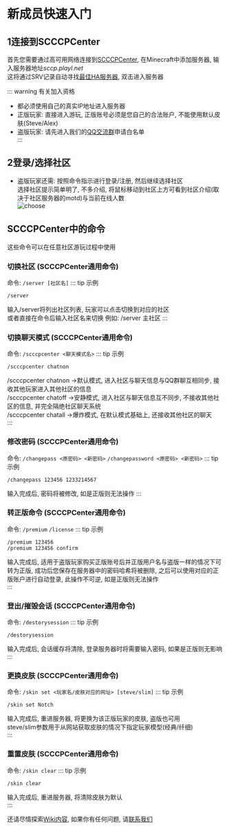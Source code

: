 # 新成员快速入门
## 1连接到SCCCPCenter
首先您需要通过高可用网络连接到[SCCCPCenter](scccpcenter), 在Minecraft中添加服务器, 输入服务器地址*sccp.playl.net*  
这将通过SRV记录自动寻找[最佳HA服务器](contact.md#高可用节点列表), 双击进入服务器  

::: warning 有关加入资格
* 都必须使用自己的真实IP地址进入服务器  
* 正版玩家: 直接进入游玩, 正版账号必须是您自己的合法账户, 不能使用默认皮肤(Steve/Alex)  
* 盗版玩家: 请先进入我们的[QQ交流群](contact)申请白名单  
:::  
## 2登录/选择社区
* 盗版玩家还需: 按照命令指示进行登录/注册, 然后继续选择社区  
选择社区提示简单明了, 不多介绍, 将鼠标移动到社区上方可看到社区介绍(取决于社区服务器的motd)与当前在线人数  
![choose](https://s1.ax1x.com/2022/08/29/vf0YJf.png)  
## SCCCPCenter中的命令
这些命令可以在任意社区游玩过程中使用  
### 切换社区 (SCCCPCenter通用命令)
命令: `/server [社区名]`
::: tip 示例
```
/server
```
输入/server将列出社区列表, 玩家可以点击切换到对应的社区  
或者直接在命令后输入社区名来切换 例如: /server 主社区
:::  
### 切换聊天模式 (SCCCPCenter通用命令)
命令: `/scccpcenter <聊天模式名>`
::: tip 示例
```
/scccpcenter chatnon
```
/scccpcenter chatnon ->默认模式, 进入社区与聊天信息与QQ群聊互相同步, 接收其他玩家进入其他社区的信息  
/scccpcenter chatoff ->安静模式, 进入社区与聊天信息互不同步, 不接收其他社区的信息, 并完全隔绝社区聊天系统  
/scccpcenter chatall ->爆炸模式, 在默认模式基础上, 还接收其他社区的聊天  
:::  
### 修改密码 (SCCCPCenter通用命令)
命令: `/changepass <原密码> <新密码>` `/changepassword <原密码> <新密码>` 
::: tip 示例
```
/changepass 123456 1233214567
```
输入完成后, 密码将被修改, 如是正版则无法操作
:::  
### 转正版命令 (SCCCPCenter通用命令)
命令: `/premium` `/license` 
::: tip 示例
```
/premium 123456
/premium 123456 confirm
```
输入完成后, 适用于盗版玩家购买正版账号后并正版用户名与盗版一样的情况下可转为正版, 成功后您保存在服务器中的密码哈希将被删除, 之后可以使用对应的正版账户进行自动登录, 此操作不可逆, 如是正版则无法操作  
:::  
### 登出/摧毁会话 (SCCCPCenter通用命令)
命令: `/destorysession` 
::: tip 示例
```
/destorysession
```
输入完成后, 会话缓存将清除, 登录服务器时将需要输入密码, 如果是正版则无影响  
:::  
### 更换皮肤 (SCCCPCenter通用命令)
命令: `/skin set <玩家名/皮肤对应的网址> [steve/slim]`
::: tip 示例
```
/skin set Notch
```
输入完成后, 重进服务器, 将更换为该正版玩家的皮肤, 盗版也可用  
steve/slim参数用于从网站获取皮肤的情况下指定玩家模型(经典/纤细)  
:::  
### 重置皮肤 (SCCCPCenter通用命令)
命令: `/skin clear`
::: tip 示例
```
/skin clear
```
输入完成后, 重进服务器, 将清除皮肤为默认  
:::  


还请尽情探索[Wiki内容](dirs), 如果你有任何问题, 请[联系我们](contact)
